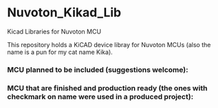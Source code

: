 # Nuvoton_Kikad_Lib
Kicad Libraries for Nuvoton MCU

This repository holds a KiCAD device libray for Nuvoton MCUs (also the name is a pun for my cat name Kika).


### MCU planned to be included (suggestions welcome):


### MCU that are finished and production ready (the ones with checkmark on name were used in a produced project):
